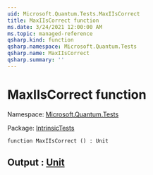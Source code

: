 ```yaml
---
uid: Microsoft.Quantum.Tests.MaxIIsCorrect
title: MaxIIsCorrect function
ms.date: 3/24/2021 12:00:00 AM
ms.topic: managed-reference
qsharp.kind: function
qsharp.namespace: Microsoft.Quantum.Tests
qsharp.name: MaxIIsCorrect
qsharp.summary: ''
---
```


# MaxIIsCorrect function

Namespace: [Microsoft.Quantum.Tests](xref:Microsoft.Quantum.Tests)

Package: [IntrinsicTests](https://nuget.org/packages/IntrinsicTests)




```qsharp
function MaxIIsCorrect () : Unit
```


## Output : [Unit](xref:microsoft.quantum.lang-ref.unit)

